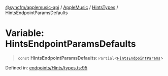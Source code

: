 [@syncfm/applemusic-api](../../../../../../globals.md) / [AppleMusic](../../../index.md) / [HintsTypes](../index.md) / HintsEndpointParamsDefaults

# Variable: HintsEndpointParamsDefaults

> `const` **HintsEndpointParamsDefaults**: `Partial`\<[`HintsEndpointParams`](../interfaces/HintsEndpointParams.md)\>

Defined in: [endpoints/Hints/types.ts:95](https://github.com/sync-fm/applemusic-api/blob/9471caba6a6b5bc92263ffc6e5d9c04672ec1f7f/src/endpoints/Hints/types.ts#L95)
